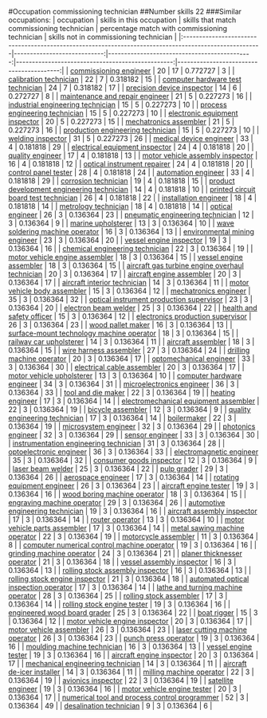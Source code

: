 #Occupation commissioning technician
##Number skills 22
###Similar occupations:
| occupation                                                                                            |   skills in this occupation |   skills that match commissioning technician |   percentage match with commissioning technician |   skills not in commissioning technician |
|:------------------------------------------------------------------------------------------------------|----------------------------:|---------------------------------------------:|-------------------------------------------------:|-----------------------------------------:|
| [commissioning engineer](commissioning_engineer.md)                                                   |                          20 |                                           17 |                                         0.772727 |                                        3 |
| [calibration technician](calibration_technician.md)                                                   |                          22 |                                            7 |                                         0.318182 |                                       15 |
| [computer hardware test technician](computer_hardware_test_technician.md)                             |                          24 |                                            7 |                                         0.318182 |                                       17 |
| [precision device inspector](precision_device_inspector.md)                                           |                          14 |                                            6 |                                         0.272727 |                                        8 |
| [maintenance and repair engineer](maintenance_and_repair_engineer.md)                                 |                          21 |                                            5 |                                         0.227273 |                                       16 |
| [industrial engineering technician](industrial_engineering_technician.md)                             |                          15 |                                            5 |                                         0.227273 |                                       10 |
| [process engineering technician](process_engineering_technician.md)                                   |                          15 |                                            5 |                                         0.227273 |                                       10 |
| [electronic equipment inspector](electronic_equipment_inspector.md)                                   |                          20 |                                            5 |                                         0.227273 |                                       15 |
| [mechatronics assembler](mechatronics_assembler.md)                                                   |                          21 |                                            5 |                                         0.227273 |                                       16 |
| [production engineering technician](production_engineering_technician.md)                             |                          15 |                                            5 |                                         0.227273 |                                       10 |
| [welding inspector](welding_inspector.md)                                                             |                          31 |                                            5 |                                         0.227273 |                                       26 |
| [medical device engineer](medical_device_engineer.md)                                                 |                          33 |                                            4 |                                         0.181818 |                                       29 |
| [electrical equipment inspector](electrical_equipment_inspector.md)                                   |                          24 |                                            4 |                                         0.181818 |                                       20 |
| [quality engineer](quality_engineer.md)                                                               |                          17 |                                            4 |                                         0.181818 |                                       13 |
| [motor vehicle assembly inspector](motor_vehicle_assembly_inspector.md)                               |                          16 |                                            4 |                                         0.181818 |                                       12 |
| [optical instrument repairer](optical_instrument_repairer.md)                                         |                          24 |                                            4 |                                         0.181818 |                                       20 |
| [control panel tester](control_panel_tester.md)                                                       |                          28 |                                            4 |                                         0.181818 |                                       24 |
| [automation engineer](automation_engineer.md)                                                         |                          33 |                                            4 |                                         0.181818 |                                       29 |
| [corrosion technician](corrosion_technician.md)                                                       |                          19 |                                            4 |                                         0.181818 |                                       15 |
| [product development engineering technician](product_development_engineering_technician.md)           |                          14 |                                            4 |                                         0.181818 |                                       10 |
| [printed circuit board test technician](printed_circuit_board_test_technician.md)                     |                          26 |                                            4 |                                         0.181818 |                                       22 |
| [installation engineer](installation_engineer.md)                                                     |                          18 |                                            4 |                                         0.181818 |                                       14 |
| [metrology technician](metrology_technician.md)                                                       |                          18 |                                            4 |                                         0.181818 |                                       14 |
| [optical engineer](optical_engineer.md)                                                               |                          26 |                                            3 |                                         0.136364 |                                       23 |
| [pneumatic engineering technician](pneumatic_engineering_technician.md)                               |                          12 |                                            3 |                                         0.136364 |                                        9 |
| [marine upholsterer](marine_upholsterer.md)                                                           |                          13 |                                            3 |                                         0.136364 |                                       10 |
| [wave soldering machine operator](wave_soldering_machine_operator.md)                                 |                          16 |                                            3 |                                         0.136364 |                                       13 |
| [environmental mining engineer](environmental_mining_engineer.md)                                     |                          23 |                                            3 |                                         0.136364 |                                       20 |
| [vessel engine inspector](vessel_engine_inspector.md)                                                 |                          19 |                                            3 |                                         0.136364 |                                       16 |
| [chemical engineering technician](chemical_engineering_technician.md)                                 |                          22 |                                            3 |                                         0.136364 |                                       19 |
| [motor vehicle engine assembler](motor_vehicle_engine_assembler.md)                                   |                          18 |                                            3 |                                         0.136364 |                                       15 |
| [vessel engine assembler](vessel_engine_assembler.md)                                                 |                          18 |                                            3 |                                         0.136364 |                                       15 |
| [aircraft gas turbine engine overhaul technician](aircraft_gas_turbine_engine_overhaul_technician.md) |                          20 |                                            3 |                                         0.136364 |                                       17 |
| [aircraft engine assembler](aircraft_engine_assembler.md)                                             |                          20 |                                            3 |                                         0.136364 |                                       17 |
| [aircraft interior technician](aircraft_interior_technician.md)                                       |                          14 |                                            3 |                                         0.136364 |                                       11 |
| [motor vehicle body assembler](motor_vehicle_body_assembler.md)                                       |                          15 |                                            3 |                                         0.136364 |                                       12 |
| [mechatronics engineer](mechatronics_engineer.md)                                                     |                          35 |                                            3 |                                         0.136364 |                                       32 |
| [optical instrument production supervisor](optical_instrument_production_supervisor.md)               |                          23 |                                            3 |                                         0.136364 |                                       20 |
| [electron beam welder](electron_beam_welder.md)                                                       |                          25 |                                            3 |                                         0.136364 |                                       22 |
| [health and safety officer](health_and_safety_officer.md)                                             |                          15 |                                            3 |                                         0.136364 |                                       12 |
| [electronics production supervisor](electronics_production_supervisor.md)                             |                          26 |                                            3 |                                         0.136364 |                                       23 |
| [wood pallet maker](wood_pallet_maker.md)                                                             |                          16 |                                            3 |                                         0.136364 |                                       13 |
| [surface-mount technology machine operator](surface-mount_technology_machine_operator.md)             |                          18 |                                            3 |                                         0.136364 |                                       15 |
| [railway car upholsterer](railway_car_upholsterer.md)                                                 |                          14 |                                            3 |                                         0.136364 |                                       11 |
| [aircraft assembler](aircraft_assembler.md)                                                           |                          18 |                                            3 |                                         0.136364 |                                       15 |
| [wire harness assembler](wire_harness_assembler.md)                                                   |                          27 |                                            3 |                                         0.136364 |                                       24 |
| [drilling machine operator](drilling_machine_operator.md)                                             |                          20 |                                            3 |                                         0.136364 |                                       17 |
| [optomechanical engineer](optomechanical_engineer.md)                                                 |                          33 |                                            3 |                                         0.136364 |                                       30 |
| [electrical cable assembler](electrical_cable_assembler.md)                                           |                          20 |                                            3 |                                         0.136364 |                                       17 |
| [motor vehicle upholsterer](motor_vehicle_upholsterer.md)                                             |                          13 |                                            3 |                                         0.136364 |                                       10 |
| [computer hardware engineer](computer_hardware_engineer.md)                                           |                          34 |                                            3 |                                         0.136364 |                                       31 |
| [microelectronics engineer](microelectronics_engineer.md)                                             |                          36 |                                            3 |                                         0.136364 |                                       33 |
| [tool and die maker](tool_and_die_maker.md)                                                           |                          22 |                                            3 |                                         0.136364 |                                       19 |
| [heating engineer](heating_engineer.md)                                                               |                          17 |                                            3 |                                         0.136364 |                                       14 |
| [electromechanical equipment assembler](electromechanical_equipment_assembler.md)                     |                          22 |                                            3 |                                         0.136364 |                                       19 |
| [bicycle assembler](bicycle_assembler.md)                                                             |                          12 |                                            3 |                                         0.136364 |                                        9 |
| [quality engineering technician](quality_engineering_technician.md)                                   |                          17 |                                            3 |                                         0.136364 |                                       14 |
| [boilermaker](boilermaker.md)                                                                         |                          22 |                                            3 |                                         0.136364 |                                       19 |
| [microsystem engineer](microsystem_engineer.md)                                                       |                          32 |                                            3 |                                         0.136364 |                                       29 |
| [photonics engineer](photonics_engineer.md)                                                           |                          32 |                                            3 |                                         0.136364 |                                       29 |
| [sensor engineer](sensor_engineer.md)                                                                 |                          33 |                                            3 |                                         0.136364 |                                       30 |
| [instrumentation engineering technician](instrumentation_engineering_technician.md)                   |                          31 |                                            3 |                                         0.136364 |                                       28 |
| [optoelectronic engineer](optoelectronic_engineer.md)                                                 |                          36 |                                            3 |                                         0.136364 |                                       33 |
| [electromagnetic engineer](electromagnetic_engineer.md)                                               |                          35 |                                            3 |                                         0.136364 |                                       32 |
| [consumer goods inspector](consumer_goods_inspector.md)                                               |                          12 |                                            3 |                                         0.136364 |                                        9 |
| [laser beam welder](laser_beam_welder.md)                                                             |                          25 |                                            3 |                                         0.136364 |                                       22 |
| [pulp grader](pulp_grader.md)                                                                         |                          29 |                                            3 |                                         0.136364 |                                       26 |
| [aerospace engineer](aerospace_engineer.md)                                                           |                          17 |                                            3 |                                         0.136364 |                                       14 |
| [rotating equipment engineer](rotating_equipment_engineer.md)                                         |                          26 |                                            3 |                                         0.136364 |                                       23 |
| [aircraft engine tester](aircraft_engine_tester.md)                                                   |                          19 |                                            3 |                                         0.136364 |                                       16 |
| [wood boring machine operator](wood_boring_machine_operator.md)                                       |                          18 |                                            3 |                                         0.136364 |                                       15 |
| [engraving machine operator](engraving_machine_operator.md)                                           |                          29 |                                            3 |                                         0.136364 |                                       26 |
| [automotive engineering technician](automotive_engineering_technician.md)                             |                          19 |                                            3 |                                         0.136364 |                                       16 |
| [aircraft assembly inspector](aircraft_assembly_inspector.md)                                         |                          17 |                                            3 |                                         0.136364 |                                       14 |
| [router operator](router_operator.md)                                                                 |                          13 |                                            3 |                                         0.136364 |                                       10 |
| [motor vehicle parts assembler](motor_vehicle_parts_assembler.md)                                     |                          17 |                                            3 |                                         0.136364 |                                       14 |
| [metal sawing machine operator](metal_sawing_machine_operator.md)                                     |                          22 |                                            3 |                                         0.136364 |                                       19 |
| [motorcycle assembler](motorcycle_assembler.md)                                                       |                          11 |                                            3 |                                         0.136364 |                                        8 |
| [computer numerical control machine operator](computer_numerical_control_machine_operator.md)         |                          19 |                                            3 |                                         0.136364 |                                       16 |
| [grinding machine operator](grinding_machine_operator.md)                                             |                          24 |                                            3 |                                         0.136364 |                                       21 |
| [planer thicknesser operator](planer_thicknesser_operator.md)                                         |                          21 |                                            3 |                                         0.136364 |                                       18 |
| [vessel assembly inspector](vessel_assembly_inspector.md)                                             |                          16 |                                            3 |                                         0.136364 |                                       13 |
| [rolling stock assembly inspector](rolling_stock_assembly_inspector.md)                               |                          16 |                                            3 |                                         0.136364 |                                       13 |
| [rolling stock engine inspector](rolling_stock_engine_inspector.md)                                   |                          21 |                                            3 |                                         0.136364 |                                       18 |
| [automated optical inspection operator](automated_optical_inspection_operator.md)                     |                          17 |                                            3 |                                         0.136364 |                                       14 |
| [lathe and turning machine operator](lathe_and_turning_machine_operator.md)                           |                          28 |                                            3 |                                         0.136364 |                                       25 |
| [rolling stock assembler](rolling_stock_assembler.md)                                                 |                          17 |                                            3 |                                         0.136364 |                                       14 |
| [rolling stock engine tester](rolling_stock_engine_tester.md)                                         |                          19 |                                            3 |                                         0.136364 |                                       16 |
| [engineered wood board grader](engineered_wood_board_grader.md)                                       |                          25 |                                            3 |                                         0.136364 |                                       22 |
| [boat rigger](boat_rigger.md)                                                                         |                          15 |                                            3 |                                         0.136364 |                                       12 |
| [motor vehicle engine inspector](motor_vehicle_engine_inspector.md)                                   |                          20 |                                            3 |                                         0.136364 |                                       17 |
| [motor vehicle assembler](motor_vehicle_assembler.md)                                                 |                          26 |                                            3 |                                         0.136364 |                                       23 |
| [laser cutting machine operator](laser_cutting_machine_operator.md)                                   |                          26 |                                            3 |                                         0.136364 |                                       23 |
| [punch press operator](punch_press_operator.md)                                                       |                          19 |                                            3 |                                         0.136364 |                                       16 |
| [moulding machine technician](moulding_machine_technician.md)                                         |                          16 |                                            3 |                                         0.136364 |                                       13 |
| [vessel engine tester](vessel_engine_tester.md)                                                       |                          19 |                                            3 |                                         0.136364 |                                       16 |
| [aircraft engine inspector](aircraft_engine_inspector.md)                                             |                          20 |                                            3 |                                         0.136364 |                                       17 |
| [mechanical engineering technician](mechanical_engineering_technician.md)                             |                          14 |                                            3 |                                         0.136364 |                                       11 |
| [aircraft de-icer installer](aircraft_de-icer_installer.md)                                           |                          14 |                                            3 |                                         0.136364 |                                       11 |
| [milling machine operator](milling_machine_operator.md)                                               |                          22 |                                            3 |                                         0.136364 |                                       19 |
| [avionics inspector](avionics_inspector.md)                                                           |                          22 |                                            3 |                                         0.136364 |                                       19 |
| [satellite engineer](satellite_engineer.md)                                                           |                          19 |                                            3 |                                         0.136364 |                                       16 |
| [motor vehicle engine tester](motor_vehicle_engine_tester.md)                                         |                          20 |                                            3 |                                         0.136364 |                                       17 |
| [numerical tool and process control programmer](numerical_tool_and_process_control_programmer.md)     |                          52 |                                            3 |                                         0.136364 |                                       49 |
| [desalination technician](desalination_technician.md)                                                 |                           9 |                                            3 |                                         0.136364 |                                        6 |
